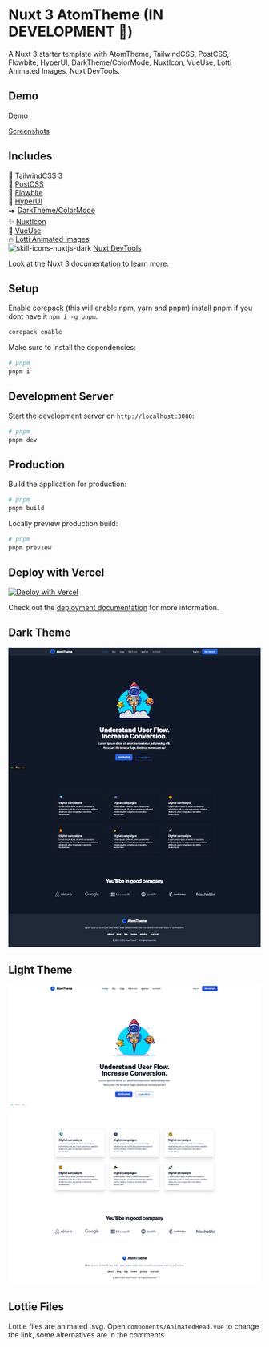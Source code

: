 # Nuxt 3 AtomTheme (IN DEVELOPMENT 🚧)

A Nuxt 3 starter template with AtomTheme, TailwindCSS, PostCSS, Flowbite, HyperUI, DarkTheme/ColorMode, NuxtIcon, VueUse, Lotti Animated Images, Nuxt DevTools.

## Demo

[Demo](https://atom-theme.vercel.app/) 

[Screenshots](https://github.com/dazeb/AtomTheme/tree/main#dark-theme)

## Includes

:dash: [TailwindCSS 3](https://tailwindcss.com)  
:postbox: [PostCSS](https://postcss.org)  
:ocean: [Flowbite](https://flowbite.com)  
:rocket: [HyperUI](hyperui.dev)  
:black_nib: [DarkTheme/ColorMode](https://color-mode.nuxtjs.org/)  
:sparkles: [NuxtIcon](https://github.com/nuxt-modules/icon)  
:star2: [VueUse](https://vueuse.org)  
:fire: [Lotti Animated Images](https://vue3-lottie.vercel.app/)  
![skill-icons-nuxtjs-dark](https://github.com/dazeb/dazeb/assets/67932890/533d2193-5c9a-4987-a6a1-5b4d3c0b3fe6) [Nuxt DevTools](https://devtools.nuxtjs.org/)

Look at the [Nuxt 3 documentation](https://nuxt.com/docs/getting-started/introduction) to learn more.

## Setup

Enable corepack (this will enable npm, yarn and pnpm) install pnpm if you dont have it `npm i -g pnpm`.
```bash
corepack enable
```

Make sure to install the dependencies:

```bash
# pnpm
pnpm i
```

## Development Server

Start the development server on `http://localhost:3000`:

```bash
# pnpm
pnpm dev
```

## Production

Build the application for production:

```bash
# pnpm
pnpm build
```

Locally preview production build:

```bash
# pnpm
pnpm preview
```

## Deploy with Vercel

[![Deploy with Vercel](https://vercel.com/button)](https://vercel.com/new/clone?repository-url=https%3A%2F%2Fgithub.com%2Fdazeb%2FAtomTheme)

Check out the [deployment documentation](https://nuxt.com/docs/getting-started/deployment) for more information.

## Dark Theme

![Image Title](/atomtheme-dark.png)

## Light Theme

![Image Title](/atomtheme-light.png)

## Lottie Files  
Lottie files are animated .svg. Open `components/AnimatedHead.vue` to change the link, some alternatives are in the comments.

